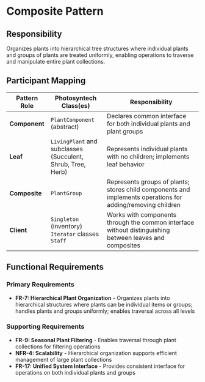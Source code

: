 # Composite Pattern

## Responsibility
Organizes plants into hierarchical tree structures where individual plants and groups of plants are treated uniformly, enabling operations to traverse and manipulate entire plant collections.

## Participant Mapping

| Pattern Role | Photosyntech Class(es) | Responsibility |
|--------------|------------------------|----------------|
| **Component** | `PlantComponent` (abstract) | Declares common interface for both individual plants and plant groups |
| **Leaf** | `LivingPlant` and subclasses<br>(Succulent, Shrub, Tree, Herb) | Represents individual plants with no children; implements leaf behavior |
| **Composite** | `PlantGroup` | Represents groups of plants; stores child components and implements operations for adding/removing children |
| **Client** | `Singleton` (inventory)<br>`Iterator` classes<br>`Staff` | Works with components through the common interface without distinguishing between leaves and composites |

## Functional Requirements

### Primary Requirements
- **FR-7: Hierarchical Plant Organization** - Organizes plants into hierarchical structures where plants can be individual items or groups; handles plants and groups uniformly; enables traversal across all levels

### Supporting Requirements
- **FR-9: Seasonal Plant Filtering** - Enables traversal through plant collections for filtering operations
- **NFR-4: Scalability** - Hierarchical organization supports efficient management of large plant collections
- **FR-17: Unified System Interface** - Provides consistent interface for operations on both individual plants and groups
